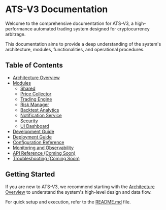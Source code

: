 # ATS-V3 Documentation

Welcome to the comprehensive documentation for ATS-V3, a high-performance automated trading system designed for cryptocurrency arbitrage.

This documentation aims to provide a deep understanding of the system's architecture, modules, functionalities, and operational procedures.

## Table of Contents

- [Architecture Overview](architecture.md)
- [Modules](#modules)
  - [Shared](modules/shared.md)
  - [Price Collector](modules/price_collector.md)
  - [Trading Engine](modules/trading_engine.md)
  - [Risk Manager](modules/risk_manager.md)
  - [Backtest Analytics](modules/backtest_analytics.md)
  - [Notification Service](modules/notification_service.md)
  - [Security](modules/security.md)
  - [UI Dashboard](modules/ui_dashboard.md)
- [Development Guide](development.md)
- [Deployment Guide](deployment.md)
- [Configuration Reference](configuration.md)
- [Monitoring and Observability](monitoring.md)
- [API Reference (Coming Soon)]()
- [Troubleshooting (Coming Soon)]()

## Getting Started

If you are new to ATS-V3, we recommend starting with the [Architecture Overview](architecture.md) to understand the system's high-level design and data flow.

For quick setup and execution, refer to the [README.md](../README.md) file.

